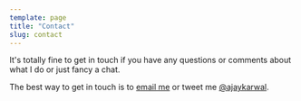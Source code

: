 ```yaml
---
template: page
title: "Contact"
slug: contact
---
```


It's totally fine to get in touch if you have any questions or comments about what I do or just fancy a chat.

The best way to get in touch is to <a href="mailto:ajaykarwal@gmail.com">email me</a> or tweet me <a href="http://www.twitter.com/ajaykarwal" target="_blank" title="Tweet at me">@ajaykarwal</a>.
